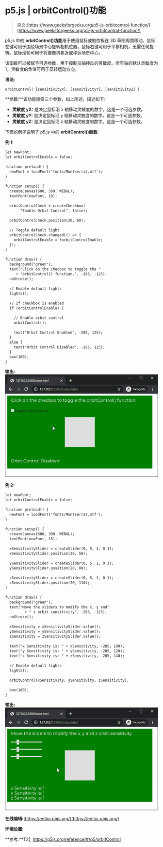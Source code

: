 # p5.js | orbitControl()功能

> 原文:[https://www.geeksforgeeks.org/p5-js-orbitcontrol-function/](https://www.geeksforgeeks.org/p5-js-orbitcontrol-function/)

p5.js 中的 **orbitControl()功能**用于使用鼠标或触控板在 3D 草图周围移动。鼠标左键可用于围绕场景中心旋转相机位置。鼠标右键可用于平移相机，无需任何旋转。鼠标滚轮可用于将摄像机移近或移远场景中心。

该函数可以被赋予可选参数，用于控制沿轴移动的灵敏度。所有轴的默认灵敏度为 1。灵敏度的负值可用于反转运动方向。

**语法:**

```
orbitControl( [sensitivityX], [sensitivityY], [sensitivityZ] )
```

**参数:**该功能接受三个参数，如上所述，描述如下:

*   **灵敏度 yX:** 是决定鼠标沿 x 轴移动灵敏度的数字。这是一个可选参数。
*   **灵敏度 yY:** 是决定鼠标沿 y 轴移动灵敏度的数字。这是一个可选参数。
*   **灵敏度 yZ:** 是决定鼠标沿 z 轴移动灵敏度的数字。这是一个可选参数。

下面的例子说明了 p5.js 中的 **orbitControl()函数**:

**例 1:**

```
let newFont;
let orbitControlEnable = false;

function preload() {
  newFont = loadFont('fonts/Montserrat.otf');
}

function setup() {
  createCanvas(600, 300, WEBGL);
  textFont(newFont, 18);

  orbitControlCheck = createCheckbox(
       "Enable Orbit Control", false);

  orbitControlCheck.position(20, 60);

  // Toggle default light
  orbitControlCheck.changed(() => {
    orbitControlEnable = !orbitControlEnable;
  });
}

function draw() {
  background("green");
  text("Click on the checbox to toggle the "
     + "orbitControl() function.", -285, -125);
  noStroke();

  // Enable default lights
  lights();

  // If checkbox is enabled
  if (orbitControlEnable) {

    // Enable orbit control
    orbitControl();

    text("Orbit Control Enabled", -285, 125);
  }
  else {
    text("Orbit Control Disabled", -285, 125);
  }
  box(100);
}
```

**输出:**
![orbit-comtrol-toggle](img/6ec1819bcb9b036bb6f7b2599bf4bc16.png)

**例 2:**

```
let newFont;
let orbitControlEnable = false;

function preload() {
  newFont = loadFont('fonts/Montserrat.otf');
}

function setup() {
  createCanvas(600, 300, WEBGL);
  textFont(newFont, 18);

  xSensitivitySlider = createSlider(0, 5, 1, 0.1);
  xSensitivitySlider.position(20, 50);

  ySensitivitySlider = createSlider(0, 5, 1, 0.1);
  ySensitivitySlider.position(20, 80);

  zSensitivitySlider = createSlider(0, 5, 1, 0.1);
  zSensitivitySlider.position(20, 110);
}

function draw() {
  background("green");
  text("Move the sliders to modify the x, y and"
         + " z orbit sensitivity", -285, -125);
  noStroke();

  xSensitivity = xSensitivitySlider.value();
  ySensitivity = ySensitivitySlider.value();
  zSensitivity = zSensitivitySlider.value();

  text("x Sensitivity is: " + xSensitivity, -285, 100);
  text("y Sensitivity is: " + ySensitivity, -285, 120);
  text("z Sensitivity is: " + zSensitivity, -285, 140);

  // Enable default lights
  lights();

  orbitControl(xSensitivity, ySensitivity, zSensitivity);

  box(100);
}
```

**输出:**
![orbit-sensitivity-sliders](img/d0aefc5598db8f6e79aa83d1b815f78d.png)

**在线编辑:**[https://editor.p5js.org/](https://editor.p5js.org/)

**环境设置:**

**参考:**T2】https://p5js.org/reference/#/p5/orbitControl